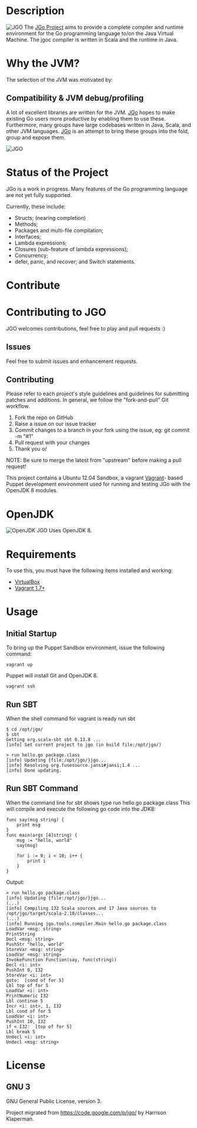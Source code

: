 Description
===========

![JGO](http://jgo.herokuapp.com/images/jgo3.png) The [JGo Project](http://jgo.herokuapp.com/) aims to provide a complete compiler and runtime environment for the Go programming language to/on the Java Virtual Machine. 
The jgoc compiler is written in Scala and the runtime in Java.


Why the JVM?
============

The selection of the JVM was motivated by:

Compatibility & JVM debug/profiling
------------------------------------

A lot of excellent libraries are written for the JVM. 
[JGo](http://jgo.herokuapp.com/) hopes to make existing Go users more productive by enabling them to use these. 
Furthermore, many groups have large codebases written in Java, Scala, and other JVM languages. 
[JGo](http://jgo.herokuapp.com/) is an attempt to bring these groups into the fold, group and expose them.

![JGO](http://jgo.herokuapp.com/images/banner_jgo.png)

Status of the Project
=====================

JGo is a work in progress. 
Many features of the Go programming language are not yet fully supported. 

Currently, these include:

* Structs; (nearing completion)
* Methods;
* Packages and multi-file compilation;
* Interfaces;
* Lambda expressions;
* Closures (sub-feature of lambda expressions);
* Concurrency;
* defer, panic, and recover; and Switch statements.


Contribute
==========

Contributing to JGO
=========================================

JGO welcomes contributions, feel free to play and pull requests :)

Issues
------

Feel free to submit issues and enhancement requests.

Contributing
------------

Please refer to each project's style guidelines and guidelines for submitting patches and additions. In general, we follow the "fork-and-pull" Git workflow.

 1. Fork the repo on GitHub
 2. Raise a issue on our issue tracker
 3. Commit changes to a branch in your fork using the issue, eg: git commit -m "#1"
 4. Pull request with your changes
 5. Thank you o/

NOTE: Be sure to merge the latest from "upstream" before making a pull request!

This project contains a Ubuntu 12.04 Sandbox, a vagrant [Vagrant](http://vagrantup.com/)- based Puppet
development environment used for running and testing JGo with the OpenJDK 8 modules.



OpenJDK
========

![OpenJDK](https://soujavablog.files.wordpress.com/2015/05/openjdk.jpg)
JGO Uses OpenJDK 8.


Requirements
============

To use this, you must have the following items installed and working:

* [VirtualBox](https://www.virtualbox.org/)
* [Vagrant 1.7+](http://vagrantup.com/)

Usage
=====

Initial Startup
---------------

To bring up the Puppet Sandbox environment, issue the following command:

```vagrant up```

Puppet will install Git and OpenJDK 8.

```vagrant ssh```

Run SBT
-------

When the shell command for vagrant is ready run sbt

```
$ cd /opt/jgo/
$ sbt
Getting org.scala-sbt sbt 0.13.8 ...
[info] Set current project to jgo (in build file:/opt/jgo/)
```

```
> run hello.go package.class
[info] Updating {file:/opt/jgo/}jgo...
[info] Resolving org.fusesource.jansi#jansi;1.4 ...
[info] Done updating.
```

Run SBT Command
---------------

When the command line for sbt shows type run hello.go package.class
This will compile and execute the following go code into the JDK8:
```
func say(msg string) {
	print msg
}
func main(args [4]string) {
	msg := "hello, world"
	say(msg)
	
	for i := 0; i < 10; i++ {
		print i
	}
}
```


Output:
```
> run hello.go package.class
[info] Updating {file:/opt/jgo/}jgo...
(...)
[info] Compiling 132 Scala sources and 17 Java sources to /opt/jgo/target/scala-2.10/classes...
(...)
[info] Running jgo.tools.compiler.Main hello.go package.class
LoadVar <msg: string>
PrintString
Decl <msg: string>
PushStr "hello, world"
StoreVar <msg: string>
LoadVar <msg: string>
InvokeFunction Function(say, func(string))
Decl <i: int>
PushInt 0, I32
StoreVar <i: int>
goto:  [cond of for 5]
Lbl top of for 5
LoadVar <i: int>
PrintNumeric I32
Lbl continue 5
Incr <i: int>, 1, I32
Lbl cond of for 5
LoadVar <i: int>
PushInt 10, I32
if < I32:  [top of for 5]
Lbl break 5
Undecl <i: int>
Undecl <msg: string>
```

License
=======


GNU 3
-----

GNU General Public License, version 3.


Project migrated from https://code.google.com/p/jgo/ by  Harrison Klaperman.







